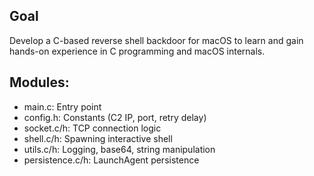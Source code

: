 ## Goal
Develop a C-based reverse shell backdoor for macOS to learn and gain hands-on experience in C programming and macOS internals.

## Modules:
- main.c: Entry point
- config.h: Constants (C2 IP, port, retry delay)
- socket.c/h: TCP connection logic
- shell.c/h: Spawning interactive shell
- utils.c/h: Logging, base64, string manipulation
- persistence.c/h: LaunchAgent persistence